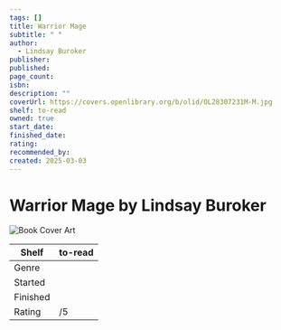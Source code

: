 ```yaml
---
tags: []
title: Warrior Mage
subtitle: " "
author:
  - Lindsay Buroker
publisher: 
published: 
page_count: 
isbn: 
description: ""
coverUrl: https://covers.openlibrary.org/b/olid/OL28307231M-M.jpg
shelf: to-read
owned: true
start_date: 
finished_date: 
rating: 
recommended_by: 
created: 2025-03-03
---
```


# Warrior Mage by Lindsay Buroker

![Book Cover Art](https://covers.openlibrary.org/b/olid/OL28307231M-M.jpg)

| Shelf | to-read |
| --- | --- |
| Genre |  |
| Started |  |
| Finished |  |
| Rating | /5 |

